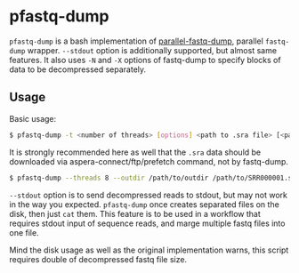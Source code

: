 # pfastq-dump

`pfastq-dump` is a bash implementation of [parallel-fastq-dump](https://github.com/rvalieris/parallel-fastq-dump), parallel `fastq-dump` wrapper. `--stdout` option is additionally supported, but almost same features. It also uses `-N` and `-X` options of fastq-dump to specify blocks of data to be decompressed separately.

## Usage

Basic usage:

```sh
$ pfastq-dump -t <number of threads> [options] <path to .sra file> [<path> ...]
```

It is strongly recommended here as well that the `.sra` data should be downloaded via aspera-connect/ftp/prefetch command, not by fastq-dump.

```sh
$ pfastq-dump --threads 8 --outdir /path/to/outdir /path/to/SRR000001.sra
```

`--stdout` option is to send decompressed reads to stdout, but may not work in the way you expected. `pfastq-dump` once creates separated files on the disk, then just `cat` them. This feature is to be used in a workflow that requires stdout input of sequence reads, and marge multiple fastq files into one file.

Mind the disk usage as well as the original implementation warns, this script requires double of decompressed fastq file size.

